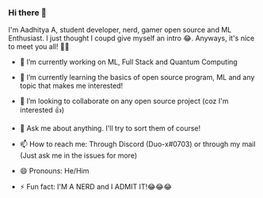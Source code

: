 ### Hi there 👋

<!--
**echo-864/echo-864** is a ✨ _special_ ✨ repository because its `README.md` (this file) appears on your GitHub profile.

Here are some ideas to get you started:

-->

I'm Aadhitya A, student developer, nerd, gamer open source and ML Enthusiast. I just thought I coupd give myself an intro 😂. Anyways, it's nice to meet you all! 👋👋

- 🔭 I’m currently working on ML, Full Stack and Quantum Computing 
- 🌱 I’m currently learning the basics of open source program, ML and any topic that makes me interested!
- 👯 I’m looking to collaborate on any open source project (coz I'm interested 👍) 

- 💬 Ask me about anything. I'll try to sort them of course!
- 📫 How to reach me: Through Discord (Duo-x#0703) or through my mail (Just ask me in the issues for more)
- 😄 Pronouns: He/Him
- ⚡ Fun fact: I'M A NERD and I ADMIT IT!😂😂😂

